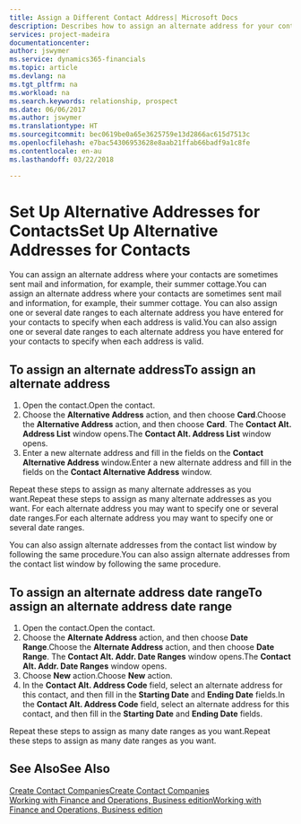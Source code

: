 ```yaml
---
title: Assign a Different Contact Address| Microsoft Docs
description: Describes how to assign an alternate address for your contacts or prospects, where they are sometimes sent information.
services: project-madeira
documentationcenter: 
author: jswymer
ms.service: dynamics365-financials
ms.topic: article
ms.devlang: na
ms.tgt_pltfrm: na
ms.workload: na
ms.search.keywords: relationship, prospect
ms.date: 06/06/2017
ms.author: jswymer
ms.translationtype: HT
ms.sourcegitcommit: bec0619be0a65e3625759e13d2866ac615d7513c
ms.openlocfilehash: e7bac54306953628e8aab21ffab66badf9a1c8fe
ms.contentlocale: en-au
ms.lasthandoff: 03/22/2018

---
```

# <a name="set-up-alternative-addresses-for-contacts"></a><span data-ttu-id="2b5d6-103">Set Up Alternative Addresses for Contacts</span><span class="sxs-lookup"><span data-stu-id="2b5d6-103">Set Up Alternative Addresses for Contacts</span></span>
<span data-ttu-id="2b5d6-104">You can assign an alternate address where your contacts are sometimes sent mail and information, for example, their summer cottage.</span><span class="sxs-lookup"><span data-stu-id="2b5d6-104">You can assign an alternate address where your contacts are sometimes sent mail and information, for example, their summer cottage.</span></span> <span data-ttu-id="2b5d6-105">You can also assign one or several date ranges to each alternate address you have entered for your contacts to specify when each address is valid.</span><span class="sxs-lookup"><span data-stu-id="2b5d6-105">You can also assign one or several date ranges to each alternate address you have entered for your contacts to specify when each address is valid.</span></span>

## <a name="to-assign-an-alternate-address"></a><span data-ttu-id="2b5d6-106">To assign an alternate address</span><span class="sxs-lookup"><span data-stu-id="2b5d6-106">To assign an alternate address</span></span>
1. <span data-ttu-id="2b5d6-107">Open the contact.</span><span class="sxs-lookup"><span data-stu-id="2b5d6-107">Open the contact.</span></span>
2. <span data-ttu-id="2b5d6-108">Choose the **Alternative Address** action, and then choose **Card**.</span><span class="sxs-lookup"><span data-stu-id="2b5d6-108">Choose the **Alternative Address** action, and then choose **Card**.</span></span> <span data-ttu-id="2b5d6-109">The **Contact Alt. Address List** window opens.</span><span class="sxs-lookup"><span data-stu-id="2b5d6-109">The **Contact Alt. Address List** window opens.</span></span>
3. <span data-ttu-id="2b5d6-110">Enter a new alternate address and fill in the fields on the **Contact Alternative Address** window.</span><span class="sxs-lookup"><span data-stu-id="2b5d6-110">Enter a new alternate address and fill in the fields on the **Contact Alternative Address** window.</span></span>

<span data-ttu-id="2b5d6-111">Repeat these steps to assign as many alternate addresses as you want.</span><span class="sxs-lookup"><span data-stu-id="2b5d6-111">Repeat these steps to assign as many alternate addresses as you want.</span></span> <span data-ttu-id="2b5d6-112">For each alternate address you may want to specify one or several date ranges.</span><span class="sxs-lookup"><span data-stu-id="2b5d6-112">For each alternate address you may want to specify one or several date ranges.</span></span>

<span data-ttu-id="2b5d6-113">You can also assign alternate addresses from the contact list window by following the same procedure.</span><span class="sxs-lookup"><span data-stu-id="2b5d6-113">You can also assign alternate addresses from the contact list window by following the same procedure.</span></span>

## <a name="to-assign-an-alternate-address-date-range"></a><span data-ttu-id="2b5d6-114">To assign an alternate address date range</span><span class="sxs-lookup"><span data-stu-id="2b5d6-114">To assign an alternate address date range</span></span>
1. <span data-ttu-id="2b5d6-115">Open the contact.</span><span class="sxs-lookup"><span data-stu-id="2b5d6-115">Open the contact.</span></span>
2. <span data-ttu-id="2b5d6-116">Choose the **Alternate Address** action, and then choose **Date Range**.</span><span class="sxs-lookup"><span data-stu-id="2b5d6-116">Choose the **Alternate Address** action, and then choose **Date Range**.</span></span> <span data-ttu-id="2b5d6-117">The **Contact Alt. Addr. Date Ranges** window opens.</span><span class="sxs-lookup"><span data-stu-id="2b5d6-117">The **Contact Alt. Addr. Date Ranges** window opens.</span></span>
3. <span data-ttu-id="2b5d6-118">Choose **New** action.</span><span class="sxs-lookup"><span data-stu-id="2b5d6-118">Choose **New** action.</span></span>
4. <span data-ttu-id="2b5d6-119">In the **Contact Alt. Address Code** field, select an alternate address for this contact, and then fill in the **Starting Date** and **Ending Date** fields.</span><span class="sxs-lookup"><span data-stu-id="2b5d6-119">In the **Contact Alt. Address Code** field, select an alternate address for this contact, and then fill in the **Starting Date** and **Ending Date** fields.</span></span>

<span data-ttu-id="2b5d6-120">Repeat these steps to assign as many date ranges as you want.</span><span class="sxs-lookup"><span data-stu-id="2b5d6-120">Repeat these steps to assign as many date ranges as you want.</span></span>

## <a name="see-also"></a><span data-ttu-id="2b5d6-121">See Also</span><span class="sxs-lookup"><span data-stu-id="2b5d6-121">See Also</span></span>
[<span data-ttu-id="2b5d6-122">Create Contact Companies</span><span class="sxs-lookup"><span data-stu-id="2b5d6-122">Create Contact Companies</span></span>](marketing-create-contact-companies.md)  
[<span data-ttu-id="2b5d6-123">Working with Finance and Operations, Business edition</span><span class="sxs-lookup"><span data-stu-id="2b5d6-123">Working with Finance and Operations, Business edition</span></span>](ui-work-product.md)

